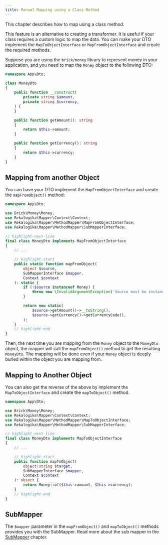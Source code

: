 ```yaml
---
title: Manual Mapping using a Class Method
---
```


This chapter describes how to map using a class method.

This feature is an alternative to creating a transformer. It is useful if your
class requires a custom logic to map the data. You can make your DTO implement
the `MapToObjectInterface` or `MapFromObjectInterface` and create the required
methods.

Suppose you are using the `brick/money` library to represent money in your
application, and you need to map the `Money` object to the following DTO:

```php title="src/Dto/MoneyDto.php"
namespace App\Dto;

class MoneyDto
{
    public function __construct(
        private string $amount,
        private string $currency,
    ) {
    }

    public function getAmount(): string
    {
        return $this->amount;
    }

    public function getCurrency(): string
    {
        return $this->currency;
    }
}
```

## Mapping from another Object

You can have your DTO implement the `MapFromObjectInterface` and create the
`mapFromObject()` method:

```php title="src/Dto/MoneyDto.php"
namespace App\Dto;

use Brick\Money\Money;
use Rekalogika\Mapper\Context\Context;
use Rekalogika\Mapper\MethodMapper\MapFromObjectInterface;
use Rekalogika\Mapper\MethodMapper\SubMapperInterface;

// highlight-next-line
final class MoneyDto implements MapFromObjectInterface
{
    // ...

    // highlight-start
    public static function mapFromObject(
        object $source,
        SubMapperInterface $mapper,
        Context $context
    ): static {
        if (!$source instanceof Money) {
            throw new \InvalidArgumentException('Source must be instance of ' . Money::class);
        }

        return new static(
            $source->getAmount()->__toString(),
            $source->getCurrency()->getCurrencyCode(),
        );
    }
    // highlight-end
}
```

Then, the next time you are mapping from the `Money` object to the `MoneyDto`
object, the mapper will call the `mapFromObject()` method to get the resulting
`MoneyDto`. The mapping will be done even if your `Money` object is deeply
buried within the object you are mapping from.

## Mapping to Another Object

You can also get the reverse of the above by implement the
`MapToObjectInterface` and create the `mapToObject()` method.

```php title="src/Dto/MoneyDto.php"
namespace App\Dto;

use Brick\Money\Money;
use Rekalogika\Mapper\Context\Context;
use Rekalogika\Mapper\MethodMapper\MapToObjectInterface;
use Rekalogika\Mapper\MethodMapper\SubMapperInterface;

// highlight-next-line
final class MoneyDto implements MapToObjectInterface
{
    // ...

    // highlight-start
    public function mapToObject(
        object|string $target,
        SubMapperInterface $mapper,
        Context $context
    ): object {
        return Money::of($this->amount, $this->currency);
    }
    // highlight-end
}
```
## SubMapper

The `$mapper` parameter in the `mapFromObject()` and `mapToObject()` methods
provides you with the SubMapper. Read more about the sub mapper in the
[SubMapper](submapper) chapter.

